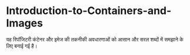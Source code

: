 # Introduction-to-Containers-and-Images
यह रिपॉजिटरी कंटेनर और इमेज की तकनीकी अवधारणाओं को आसान और सरल शब्दों में समझाने के लिए बनाई गई है।
